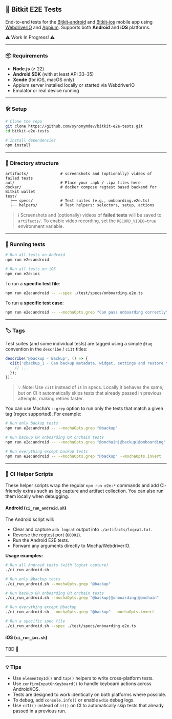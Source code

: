 ## 📱 Bitkit E2E Tests

End-to-end tests for the [Bitkit-android](https://github.com/synonymdev/bitkit-android) and [Bitkit-ios](https://github.com/synonymdev/bitkit-ios) mobile app using [WebdriverIO](https://webdriver.io/) and [Appium](https://appium.io/). Supports both **Android** and **iOS** platforms.

:warning: Work In Progress! :warning:

---

### 📦 Requirements

- **Node.js** (≥ 22)
- **Android SDK** (with at least API 33–35)
- **Xcode** (for iOS, macOS only)
- Appium server installed locally or started via WebdriverIO
- Emulator or real device running

---

### 🛠️ Setup

```bash
# Clone the repo
git clone https://github.com/synonymdev/bitkit-e2e-tests.git
cd bitkit-e2e-tests

# Install dependencies
npm install
```

---

### 📂 Directory structure

```
artifacts/              # screenshots and (optionally) videos of failed tests
aut/                    # Place your .apk / .ipa files here
docker/                 # docker compose regtest based backend for Bitkit wallet
test/
  ├── specs/            # Test suites (e.g., onboarding.e2e.ts)
  ├── helpers/          # Test helpers: selectors, setup, actions
```

> ℹ️ Screenshots and (optionally) videos of **failed tests** will be saved to `artifacts/`. To enable video recording, set the `RECORD_VIDEO=true` environment variable.

---

### 🧪 Running tests

```bash
# Run all tests on Android
npm run e2e:android

# Run all tests on iOS
npm run e2e:ios
```

To run a **specific test file**:

```bash
npm run e2e:android -- --spec ./test/specs/onboarding.e2e.ts
```

To run a **specific test case**:

```bash
npm run e2e:android -- --mochaOpts.grep "Can pass onboarding correctly"
```

---

### 🏷️ Tags

Test suites (and some individual tests) are tagged using a simple `@tag` convention in the `describe` / `ciIt` titles:

```typescript
describe('@backup - Backup', () => {
  ciIt('@backup_1 - Can backup metadata, widget, settings and restore them', async () => {
    // ...
  });
});
```

> 💡 Note: Use `ciIt` instead of `it` in specs. Locally it behaves the same, but on CI it automatically skips tests that already passed in previous attempts, making retries faster.

You can use Mocha’s `--grep` option to run only the tests that match a given tag (regex supported). For example:

```bash
# Run only backup tests
npm run e2e:android -- --mochaOpts.grep "@backup"

# Run backup OR onboarding OR onchain tests
npm run e2e:android -- --mochaOpts.grep "@onchain|@backup|@onboarding"

# Run everything except backup tests
npm run e2e:android -- --mochaOpts.grep "@backup" --mochaOpts.invert
```

---

### 🤖 CI Helper Scripts

These helper scripts wrap the regular `npm run e2e:*` commands and add CI-friendly extras such as log capture and artifact collection. You can also run them locally when debugging.

#### Android (`ci_run_android.sh`)

The Android script will:

- Clear and capture `adb logcat` output into `./artifacts/logcat.txt`.
- Reverse the regtest port (`60001`).
- Run the Android E2E tests.
- Forward any arguments directly to Mocha/WebdriverIO.

**Usage examples:**

```bash
# Run all Android tests (with logcat capture)
./ci_run_android.sh

# Run only @backup tests
./ci_run_android.sh --mochaOpts.grep "@backup"

# Run backup OR onboarding OR onchain tests
./ci_run_android.sh --mochaOpts.grep "@backup|@onboarding|@onchain"

# Run everything except @backup
./ci_run_android.sh --mochaOpts.grep "@backup" --mochaOpts.invert

# Run a specific spec file
./ci_run_android.sh --spec ./test/specs/onboarding.e2e.ts
```

#### iOS (`ci_run_ios.sh`)

TBD 🚧

---

### 💡 Tips

- Use `elementById()` and `tap()` helpers to write cross-platform tests.
- Use `confirmInputOnKeyboard()` to handle keyboard actions across Android/iOS.
- Tests are designed to work identically on both platforms where possible.
- To debug, add `console.info()` or enable `wdio` debug logs.
- Use `ciIt()` instead of `it()` on CI to automatically skip tests that already passed in a previous run.
